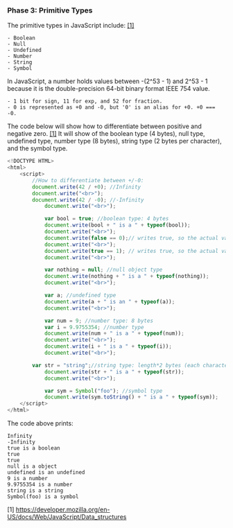 ### Phase 3: Primitive Types

The primitive types in JavaScript include: [[1]](https://developer.mozilla.org/en-US/docs/Web/JavaScript/Data_structures)

    - Boolean
    - Null
    - Undefined
    - Number
    - String
    - Symbol


In JavaScript, a number holds values between -(2^53 - 1) and 2^53 - 1 
because it is the double-precision 64-bit binary format IEEE 754 value. 
	
    - 1 bit for sign, 11 for exp, and 52 for fraction.	
    - 0 is represented as +0 and -0, but '0' is an alias for +0. +0 === -0.

The code below will show how to differentiate between positive and negative zero. [[1]](https://developer.mozilla.org/en-US/docs/Web/JavaScript/Data_structures)
It will show of the boolean type (4 bytes), null type, undefined type, 
number type (8 bytes), string type (2 bytes per character), and the symbol type.


```js 
<!DOCTYPE HTML>
<html>
	<script>
		//How to differentiate between +/-0:
		document.write(42 / +0); //Infinity
   		document.write("<br>");
   		document.write(42 / -0); //-Infinity
    		document.write("<br>");

    		var bool = true; //boolean type: 4 bytes
    		document.write(bool + " is a " + typeof(bool));
    		document.write("<br>");
    		document.write(false == 0);// writes true, so the actual value of false is 0 
    		document.write("<br>");
    		document.write(true == 1); // writes true, so the actual value of true is 1
    		document.write("<br>");

    		var nothing = null; //null object type
    		document.write(nothing + " is a " + typeof(nothing));
    		document.write("<br>");

    		var a; //undefined type
    		document.write(a + " is an " + typeof(a));
    		document.write("<br>");

    		var num = 9; //number type: 8 bytes
    		var i = 9.9755354; //number type
    		document.write(num + " is a " + typeof(num));
    		document.write("<br>");
    		document.write(i + " is a " + typeof(i));
    		document.write("<br>");

   		var str = "string";//string type: length*2 bytes (each character is 2 bytes)[2]
    		document.write(str + " is a " + typeof(str));
    		document.write("<br>");

    		var sym = Symbol("foo"); //symbol type
    		document.write(sym.toString() + " is a " + typeof(sym));
	</script>
</html>

```

The code above prints:

    Infinity
    -Infinity
    true is a boolean
    true
    true
    null is a object
    undefined is an undefined
    9 is a number
    9.9755354 is a number
    string is a string
    Symbol(foo) is a symbol


   [1] https://developer.mozilla.org/en-US/docs/Web/JavaScript/Data_structures